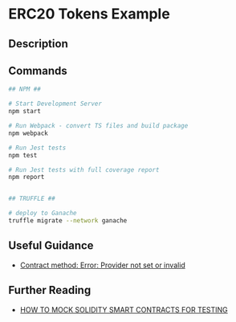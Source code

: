 # ERC20 Tokens Example

## Description

## Commands

```bash
## NPM ##

# Start Development Server
npm start

# Run Webpack - convert TS files and build package
npm webpack

# Run Jest tests
npm test

# Run Jest tests with full coverage report
npm report


## TRUFFLE ##

# deploy to Ganache
truffle migrate --network ganache


```

## Useful Guidance

- [Contract method: Error: Provider not set or invalid](https://ethereum.stackexchange.com/questions/36125/contract-method-error-provider-not-set-or-invalid)

## Further Reading

- [HOW TO MOCK SOLIDITY SMART CONTRACTS FOR TESTING](https://ethereum.org/pl/developers/tutorials/how-to-mock-solidity-contracts-for-testing/)

